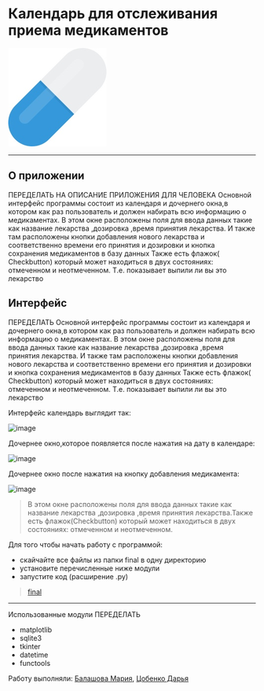 # Календарь для отслеживания приема медикаментов
![](pill.png)

***
## О приложении ##
ПЕРЕДЕЛАТЬ НА ОПИСАНИЕ ПРИЛОЖЕНИЯ ДЛЯ ЧЕЛОВЕКА
Основной интерфейс программы состоит из календаря и дочернего окна,в котором как раз пользователь и должен набирать всю информацию о медикаментах.
В этом окне расположены поля для ввода данных такие как название лекарства ,дозировка ,время принятия лекарства.
И также там расположены кнопки добавления нового лекарства и соответственно времени его принятия и дозировки и кнопка сохранения медикаментов в базу данных
Также есть флажок( Checkbutton) который может находиться в двух состояниях: отмеченном и неотмеченном. Т.е. показывает выпили ли вы это лекарство

## Интерфейс ##
ПЕРЕДЕЛАТЬ
Основной интерфейс программы состоит из календаря и дочернего окна,в котором как раз пользователь и должен набирать всю информацию о медикаментах.
В этом окне расположены поля для ввода данных такие как название лекарства ,дозировка ,время принятия лекарства.
И также там расположены кнопки добавления нового лекарства и соответственно времени его принятия и дозировки и кнопка сохранения медикаментов в базу данных
Также есть флажок( Checkbutton) который может находиться в двух состояниях: отмеченном и неотмеченном. Т.е. показывает выпили ли вы это лекарство

Интерфейс календарь выглядит так:

![image](https://user-images.githubusercontent.com/99802613/170893064-3143c0ee-9ac9-4a1b-bc13-467ba057d1da.png)

Дочернее окно,которое появляется после нажатия на дату в календаре:

![image](https://user-images.githubusercontent.com/99802613/170893095-61920ca8-bc11-4d8f-b026-7451477aa59a.png)

Дочернее окно после нажатия на кнопку добавления медикамента:

![image](https://user-images.githubusercontent.com/99802613/170894200-650cdd9f-af17-4224-870e-f7c318178924.png)

>В этом окне расположены поля для ввода данных такие как название лекарства ,дозировка ,время принятия лекарства.Также есть флажок(Checkbutton) который может находиться в двух состояниях: отмеченном и неотмеченном.

Для того чтобы начать работу с программой:
* скайчайте все файлы из папки final в одну директорию
* установите перечисленные ниже модули
* запустите код (расширение .py)
>[final](https://github.com/BalashovaMaria/calendar/tree/main/final)
***
Использованные модули
ПЕРЕДЕЛАТЬ
* matplotlib
* sqlite3
* tkinter
* datetime
* functools

Работу выполняли: [Балашова Мария](https://github.com/BalashovaMaria), [Цобенко Дарья](https://github.com/dariatsobenko)
